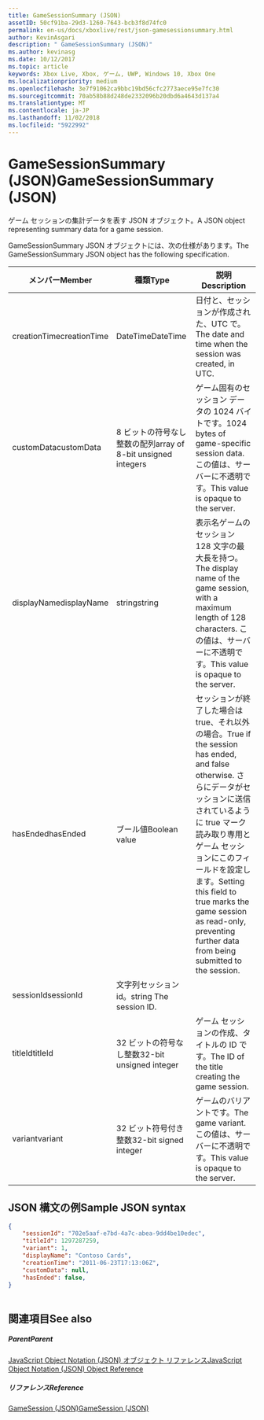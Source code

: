 ```yaml
---
title: GameSessionSummary (JSON)
assetID: 50cf91ba-29d3-1260-7643-bcb3f8d74fc0
permalink: en-us/docs/xboxlive/rest/json-gamesessionsummary.html
author: KevinAsgari
description: " GameSessionSummary (JSON)"
ms.author: kevinasg
ms.date: 10/12/2017
ms.topic: article
keywords: Xbox Live, Xbox, ゲーム, UWP, Windows 10, Xbox One
ms.localizationpriority: medium
ms.openlocfilehash: 3e7f91062ca9bbc19bd56cfc2773aece95e7fc30
ms.sourcegitcommit: 70ab58b88d248de2332096b20dbd6a4643d137a4
ms.translationtype: MT
ms.contentlocale: ja-JP
ms.lasthandoff: 11/02/2018
ms.locfileid: "5922992"
---
```

# <a name="gamesessionsummary-json"></a><span data-ttu-id="43d83-104">GameSessionSummary (JSON)</span><span class="sxs-lookup"><span data-stu-id="43d83-104">GameSessionSummary (JSON)</span></span>
<span data-ttu-id="43d83-105">ゲーム セッションの集計データを表す JSON オブジェクト。</span><span class="sxs-lookup"><span data-stu-id="43d83-105">A JSON object representing summary data for a game session.</span></span> 
<a id="ID4EN"></a>

  
 
<span data-ttu-id="43d83-106">GameSessionSummary JSON オブジェクトには、次の仕様があります。</span><span class="sxs-lookup"><span data-stu-id="43d83-106">The GameSessionSummary JSON object has the following specification.</span></span>
 
| <span data-ttu-id="43d83-107">メンバー</span><span class="sxs-lookup"><span data-stu-id="43d83-107">Member</span></span>| <span data-ttu-id="43d83-108">種類</span><span class="sxs-lookup"><span data-stu-id="43d83-108">Type</span></span>| <span data-ttu-id="43d83-109">説明</span><span class="sxs-lookup"><span data-stu-id="43d83-109">Description</span></span>| 
| --- | --- | --- | 
| <span data-ttu-id="43d83-110">creationTime</span><span class="sxs-lookup"><span data-stu-id="43d83-110">creationTime</span></span>| <span data-ttu-id="43d83-111">DateTime</span><span class="sxs-lookup"><span data-stu-id="43d83-111">DateTime</span></span>| <span data-ttu-id="43d83-112">日付と、セッションが作成された、UTC で。</span><span class="sxs-lookup"><span data-stu-id="43d83-112">The date and time when the session was created, in UTC.</span></span> | 
| <span data-ttu-id="43d83-113">customData</span><span class="sxs-lookup"><span data-stu-id="43d83-113">customData</span></span>| <span data-ttu-id="43d83-114">8 ビットの符号なし整数の配列</span><span class="sxs-lookup"><span data-stu-id="43d83-114">array of 8-bit unsigned integers</span></span>| <span data-ttu-id="43d83-115">ゲーム固有のセッション データの 1024 バイトです。</span><span class="sxs-lookup"><span data-stu-id="43d83-115">1024 bytes of game-specific session data.</span></span> <span data-ttu-id="43d83-116">この値は、サーバーに不透明です。</span><span class="sxs-lookup"><span data-stu-id="43d83-116">This value is opaque to the server.</span></span> | 
| <span data-ttu-id="43d83-117">displayName</span><span class="sxs-lookup"><span data-stu-id="43d83-117">displayName</span></span>| <span data-ttu-id="43d83-118">string</span><span class="sxs-lookup"><span data-stu-id="43d83-118">string</span></span>| <span data-ttu-id="43d83-119">表示名ゲームのセッション 128 文字の最大長を持つ。</span><span class="sxs-lookup"><span data-stu-id="43d83-119">The display name of the game session, with a maximum length of 128 characters.</span></span> <span data-ttu-id="43d83-120">この値は、サーバーに不透明です。</span><span class="sxs-lookup"><span data-stu-id="43d83-120">This value is opaque to the server.</span></span> | 
| <span data-ttu-id="43d83-121">hasEnded</span><span class="sxs-lookup"><span data-stu-id="43d83-121">hasEnded</span></span>| <span data-ttu-id="43d83-122">ブール値</span><span class="sxs-lookup"><span data-stu-id="43d83-122">Boolean value</span></span>| <span data-ttu-id="43d83-123">セッションが終了した場合は true、それ以外の場合。</span><span class="sxs-lookup"><span data-stu-id="43d83-123">True if the session has ended, and false otherwise.</span></span> <span data-ttu-id="43d83-124">さらにデータがセッションに送信されているように true マーク読み取り専用とゲーム セッションにこのフィールドを設定します。</span><span class="sxs-lookup"><span data-stu-id="43d83-124">Setting this field to true marks the game session as read-only, preventing further data from being submitted to the session.</span></span> | 
| <span data-ttu-id="43d83-125">sessionId</span><span class="sxs-lookup"><span data-stu-id="43d83-125">sessionId</span></span>| <span data-ttu-id="43d83-126">文字列セッション id。</span><span class="sxs-lookup"><span data-stu-id="43d83-126">string The session ID.</span></span> | 
| <span data-ttu-id="43d83-127">titleId</span><span class="sxs-lookup"><span data-stu-id="43d83-127">titleId</span></span>| <span data-ttu-id="43d83-128">32 ビットの符号なし整数</span><span class="sxs-lookup"><span data-stu-id="43d83-128">32-bit unsigned integer</span></span>| <span data-ttu-id="43d83-129">ゲーム セッションの作成、タイトルの ID です。</span><span class="sxs-lookup"><span data-stu-id="43d83-129">The ID of the title creating the game session.</span></span>| 
| <span data-ttu-id="43d83-130">variant</span><span class="sxs-lookup"><span data-stu-id="43d83-130">variant</span></span>| <span data-ttu-id="43d83-131">32 ビット符号付き整数</span><span class="sxs-lookup"><span data-stu-id="43d83-131">32-bit signed integer</span></span>| <span data-ttu-id="43d83-132">ゲームのバリアントです。</span><span class="sxs-lookup"><span data-stu-id="43d83-132">The game variant.</span></span> <span data-ttu-id="43d83-133">この値は、サーバーに不透明です。</span><span class="sxs-lookup"><span data-stu-id="43d83-133">This value is opaque to the server.</span></span>| 
  
<a id="ID4EID"></a>

 
## <a name="sample-json-syntax"></a><span data-ttu-id="43d83-134">JSON 構文の例</span><span class="sxs-lookup"><span data-stu-id="43d83-134">Sample JSON syntax</span></span>
 

```json
{
    "sessionId": "702e5aaf-e7bd-4a7c-abea-9dd4be10edec",
    "titleId": 1297287259,
    "variant": 1,
    "displayName": "Contoso Cards",
    "creationTime": "2011-06-23T17:13:06Z",
    "customData": null,
    "hasEnded": false,
}
    
```

  
<a id="ID4ERD"></a>

 
## <a name="see-also"></a><span data-ttu-id="43d83-135">関連項目</span><span class="sxs-lookup"><span data-stu-id="43d83-135">See also</span></span>
 
<a id="ID4ETD"></a>

 
##### <a name="parent"></a><span data-ttu-id="43d83-136">Parent</span><span class="sxs-lookup"><span data-stu-id="43d83-136">Parent</span></span> 

[<span data-ttu-id="43d83-137">JavaScript Object Notation (JSON) オブジェクト リファレンス</span><span class="sxs-lookup"><span data-stu-id="43d83-137">JavaScript Object Notation (JSON) Object Reference</span></span>](atoc-xboxlivews-reference-json.md)

  
<a id="ID4E4D"></a>

 
##### <a name="reference"></a><span data-ttu-id="43d83-138">リファレンス</span><span class="sxs-lookup"><span data-stu-id="43d83-138">Reference</span></span> 

[<span data-ttu-id="43d83-139">GameSession (JSON)</span><span class="sxs-lookup"><span data-stu-id="43d83-139">GameSession (JSON)</span></span>](json-gamesession.md)

   